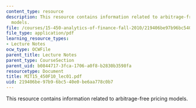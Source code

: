 ```yaml
---
content_type: resource
description: This resource contains information related to arbitrage-free pricing
  models.
file: /courses/15-450-analytics-of-finance-fall-2010/219406be97b96bc540e0be6aa778c0b7_MIT15_450F10_lec01.pdf
file_type: application/pdf
learning_resource_types:
- Lecture Notes
ocw_type: OCWFile
parent_title: Lecture Notes
parent_type: CourseSection
parent_uid: b0844717-3fca-1706-a0f8-b2830b3598fa
resourcetype: Document
title: MIT15_450F10_lec01.pdf
uid: 219406be-97b9-6bc5-40e0-be6aa778c0b7
---
```

This resource contains information related to arbitrage-free pricing models.


